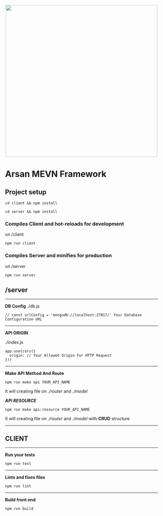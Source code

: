 <div align="center"><img src="https://1.bp.blogspot.com/-U5eiouE3tcU/XZ3_b9FFsYI/AAAAAAAAJnc/HUk2GVdhlVQnOJjb6t7Xd_-tfWLeri0KwCLcBGAsYHQ/s1600/logo-fw.png" width="500"></div>

# Arsan MEVN Framework


## Project setup
```
cd client && npm install
```
```
cd server && npm install
```

### Compiles Client and hot-reloads for development
on /client
```
npm run client
```

### Compiles Server and minifies for production
on /server
```
npm run server
```

## /server
---
**DB Config**
./db.js
```
// const urlConfig = 'mongodb://localhost:27017/' Your Database Configuration URL
```
---

**API ORIGIN**

./index.js
```
app.use(cors({
  origin: // Your Allowed Origin For HTTP Request
}))
```

---
**Make API Method And Route**
```
npm run make api YOUR_API_NAME
```

It will creating file on *./router* and *./model*

***API RESOURCE***
```
npm run make api:resource YOUR_API_NAME
```
It will creating file on *./router* and *./model* with **CRUD** structure

---

## CLIENT
---
**Run your tests**
```
npm run test
```
---
**Lints and fixes files**
```
npm run lint
```
---
**Build front end**
```
npm run build
```
